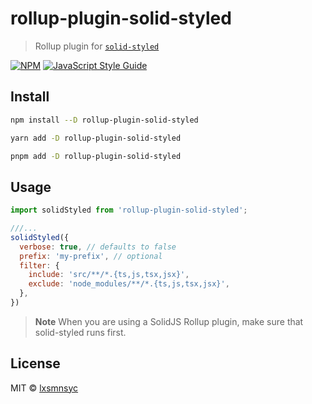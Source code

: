 # rollup-plugin-solid-styled

> Rollup plugin for [`solid-styled`](https://github.com/lxsmnsyc/solid-styled)

[![NPM](https://img.shields.io/npm/v/rollup-plugin-solid-styled.svg)](https://www.npmjs.com/package/rollup-plugin-solid-styled) [![JavaScript Style Guide](https://badgen.net/badge/code%20style/airbnb/ff5a5f?icon=airbnb)](https://github.com/airbnb/javascript)

## Install

```bash
npm install --D rollup-plugin-solid-styled
```

```bash
yarn add -D rollup-plugin-solid-styled
```

```bash
pnpm add -D rollup-plugin-solid-styled
```

## Usage

```js
import solidStyled from 'rollup-plugin-solid-styled';

///...
solidStyled({
  verbose: true, // defaults to false
  prefix: 'my-prefix', // optional
  filter: {
    include: 'src/**/*.{ts,js,tsx,jsx}',
    exclude: 'node_modules/**/*.{ts,js,tsx,jsx}',
  },
})
```

> **Note**
> When you are using a SolidJS Rollup plugin, make sure that solid-styled runs first.

## License

MIT © [lxsmnsyc](https://github.com/lxsmnsyc)
